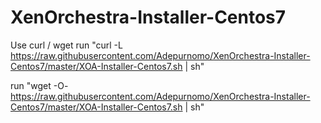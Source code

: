# XenOrchestra-Installer-Centos7
Use curl / wget
run "curl -L https://raw.githubusercontent.com/Adepurnomo/XenOrchestra-Installer-Centos7/master/XOA-Installer-Centos7.sh | sh"

run "wget -O- https://raw.githubusercontent.com/Adepurnomo/XenOrchestra-Installer-Centos7/master/XOA-Installer-Centos7.sh | sh"

